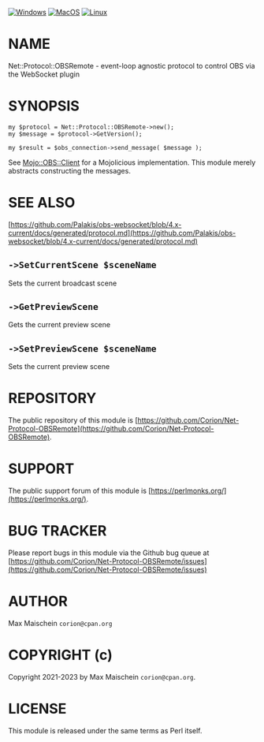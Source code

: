 
[![Windows](https://github.com/Corion/Net-Protocol-OBSRemote/workflows/windows/badge.svg)](https://github.com/Corion/Net-Protocol-OBSRemote/actions?query=workflow%3Awindows)
[![MacOS](https://github.com/Corion/Net-Protocol-OBSRemote/workflows/macos/badge.svg)](https://github.com/Corion/Net-Protocol-OBSRemote/actions?query=workflow%3Amacos)
[![Linux](https://github.com/Corion/Net-Protocol-OBSRemote/workflows/linux/badge.svg)](https://github.com/Corion/Net-Protocol-OBSRemote/actions?query=workflow%3Alinux)

# NAME

Net::Protocol::OBSRemote - event-loop agnostic protocol to control OBS via the WebSocket plugin

# SYNOPSIS

    my $protocol = Net::Protocol::OBSRemote->new();
    my $message = $protocol->GetVersion();

    my $result = $obs_connection->send_message( $message );

See [Mojo::OBS::Client](https://metacpan.org/pod/Mojo%3A%3AOBS%3A%3AClient) for a Mojolicious implementation. This module merely
abstracts constructing the messages.

# SEE ALSO

[https://github.com/Palakis/obs-websocket/blob/4.x-current/docs/generated/protocol.md](https://github.com/Palakis/obs-websocket/blob/4.x-current/docs/generated/protocol.md)

## `->SetCurrentScene $sceneName`

Sets the current broadcast scene

## `->GetPreviewScene`

Gets the current preview scene

## `->SetPreviewScene $sceneName`

Sets the current preview scene

# REPOSITORY

The public repository of this module is
[https://github.com/Corion/Net-Protocol-OBSRemote](https://github.com/Corion/Net-Protocol-OBSRemote).

# SUPPORT

The public support forum of this module is [https://perlmonks.org/](https://perlmonks.org/).

# BUG TRACKER

Please report bugs in this module via the Github bug queue at
[https://github.com/Corion/Net-Protocol-OBSRemote/issues](https://github.com/Corion/Net-Protocol-OBSRemote/issues)

# AUTHOR

Max Maischein `corion@cpan.org`

# COPYRIGHT (c)

Copyright 2021-2023 by Max Maischein `corion@cpan.org`.

# LICENSE

This module is released under the same terms as Perl itself.
